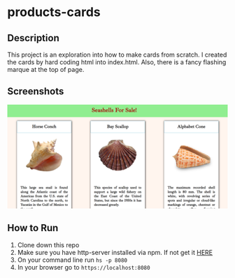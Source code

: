 # products-cards

## Description 
This project is an exploration into how to make cards from scratch. I created the cards by hard coding html into index.html. Also, there is a fancy flashing marque at the top of page.

## Screenshots
![Main Screen](./screenshots/Product-Cards.png)

## How to Run
1. Clone down this repo
2. Make sure you have http-server installed via npm. If not get it
[HERE](https://www.npmjs.com/package/http-server)
3. On your command line run `hs -p 8080`
4. In your browser go to `https://localhost:8080`